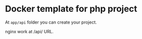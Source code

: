 # Docker template for php project

At `app/api` folder you can create your project.

nginx work at /api/ URL.
